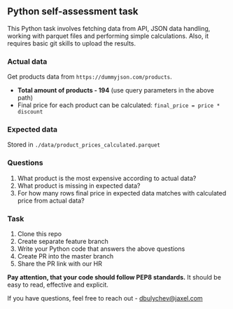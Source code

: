 ## Python self-assessment task 

This Python task involves fetching data from API, JSON data handling, working with parquet files
and performing simple calculations. Also, it requires basic git skills to upload the results. 

### Actual data
Get products data from `https://dummyjson.com/products`.
- **Total amount of products - 194** (use query parameters in the above path)
- Final price for each product can be calculated: `final_price = price * discount`

### Expected data 
Stored in `./data/product_prices_calculated.parquet` 

### Questions
1. What product is the most expensive according to actual data?
2. What product is missing in expected data?
3. For how many rows final price in expected data matches with calculated price from actual data?

### Task
1. Clone this repo
2. Create separate feature branch
3. Write your Python code that answers the above questions
4. Create PR into the master branch
5. Share the PR link with our HR

**Pay attention, that your code should follow PEP8 standards.** 
It should be easy to read, effective and explicit.


If you have questions, feel free to reach out - dbulychev@jaxel.com
